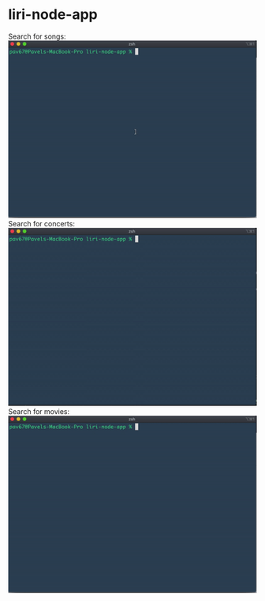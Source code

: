 # liri-node-app
Search for songs:
![Image of liri-app](images/spotifythis.gif)
Search for concerts: 
![Image of liri-app](images/concertthis.gif)
Search for movies:
![Image of liri-app](images/moviethis.gif)

